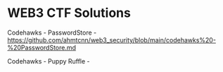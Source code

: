 # WEB3 CTF Solutions

Codehawks - PasswordStore - https://github.com/ahmtcnn/web3_security/blob/main/codehawks%20-%20PasswordStore.md

Codehawks - Puppy Ruffle - 